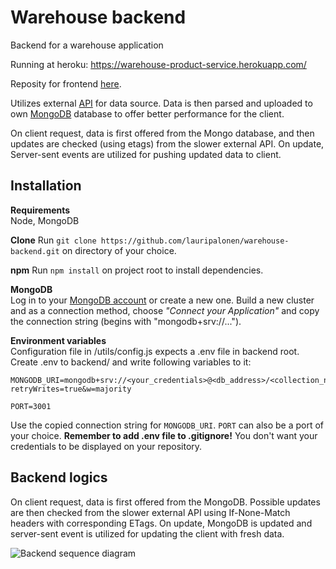 # Warehouse backend
Backend for a warehouse application

Running at heroku: https://warehouse-product-service.herokuapp.com/  

Reposity for frontend [here](https://github.com/lauripalonen/warehouse-frontend).  

Utilizes external [API](https://bad-api-assignment.reaktor.com) for data source. Data is then parsed and uploaded to own [MongoDB](https://www.mongodb.com/) database to offer better performance for the client.  
  
On client request, data is first offered from the Mongo database, and then updates are checked (using etags) from the slower external API. On update, Server-sent events are utilized for pushing updated data to client.  

## Installation  
**Requirements**  
Node, MongoDB

**Clone**
Run `git clone https://github.com/lauripalonen/warehouse-backend.git` on directory of your choice.  

**npm**
Run `npm install` on project root to install dependencies.  

**MongoDB**  
Log in to your [MongoDB account](https://www.mongodb.com/cloud) or create a new one. Build a new cluster and as a connection method, choose *"Connect your Application"* and copy the connection string (begins with "mongodb+srv://...").

**Environment variables**  
Configuration file in /utils/config.js expects a .env file in backend root. Create .env to backend/ and write following variables to it:
```
MONGODB_URI=mongodb+srv://<your_credentials>@<db_address>/<collection_name>?retryWrites=true&w=majority

PORT=3001
```  
Use the copied connection string for `MONGODB_URI`. `PORT` can also be a port of your choice. **Remember to add .env file to .gitignore!** You don't want your credentials to be displayed on your repository.  

## Backend logics  

On client request, data is first offered from the MongoDB. Possible updates are then checked from the slower external API using If-None-Match headers with corresponding ETags. On update, MongoDB is updated and server-sent event is utilized for updating the client with fresh data.  

![Backend sequence diagram](https://github.com/lauripalonen/warehouse-backend/documentation/backend_sequence_diagram)  

